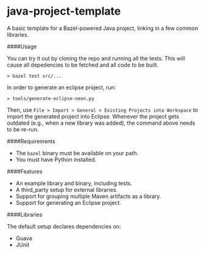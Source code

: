 # java-project-template
A basic template for a Bazel-powered Java project, linking in a few common libraries.

####Usage

You can try it out by cloning the repo and running all the tests. This will cause all depedencies to be fetched and all code to be built.

```
> bazel test src/...
```

In order to generate an eclipse project, run:

```
> tools/generate-eclipse-neon.py
```

Then, use `File > Import > General > Existing Projects into Workspace` to import the generated project into Eclipse. Whenever the project gets outdated (e.g., when a new library was added), the command above needs to be re-run.

####Requirements

* The `bazel` binary must be available on your path.
* You must have Python installed.

####Features

* An example library and binary, including tests.
* A third_party setup for external libraries.
* Support for grouping multiple Maven artifacts as a library.
* Support for generating an Eclipse project.

####Libraries

The default setup declares dependencies on:
* Guava
* JUnit
